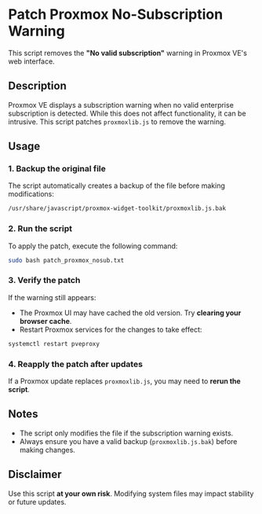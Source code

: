 # Patch Proxmox No-Subscription Warning

This script removes the **"No valid subscription"** warning in Proxmox VE's web interface.

## Description

Proxmox VE displays a subscription warning when no valid enterprise subscription is detected. While this does not affect functionality, it can be intrusive. This script patches `proxmoxlib.js` to remove the warning.

## Usage

### 1. Backup the original file
The script automatically creates a backup of the file before making modifications:

```bash
/usr/share/javascript/proxmox-widget-toolkit/proxmoxlib.js.bak
```

### 2. Run the script
To apply the patch, execute the following command:

```bash
sudo bash patch_proxmox_nosub.txt
```

### 3. Verify the patch
If the warning still appears:
- The Proxmox UI may have cached the old version. Try **clearing your browser cache**.
- Restart Proxmox services for the changes to take effect:

```bash
systemctl restart pveproxy
```

### 4. Reapply the patch after updates
If a Proxmox update replaces `proxmoxlib.js`, you may need to **rerun the script**.

## Notes
- The script only modifies the file if the subscription warning exists.
- Always ensure you have a valid backup (`proxmoxlib.js.bak`) before making changes.

## Disclaimer
Use this script **at your own risk**. Modifying system files may impact stability or future updates.
```
